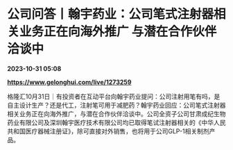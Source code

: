 # 公司问答丨翰宇药业：公司笔式注射器相关业务正在向海外推广 与潜在合作伙伴洽谈中

**2023-10-31 05:08**

**https://www.gelonghui.com/live/1273259**

格隆汇10月31日｜有投资者在互动平台向翰宇药业提问：公司注射用笔有吗，是自主设计生产？还是代工，注射笔可用于减肥药？翰宇药业回应：公司笔式注射器相关业务正在向海外推广，与潜在合作伙伴洽谈中。公司全资子公司甘肃成纪生物药业有限公司及深圳翰宇医疗技术有限公司均已取得笔试注射器相关的《中华人民共和国医疗器械注册证》，除可直接对外销售，也将用于公司GLP-1相关制剂产品。